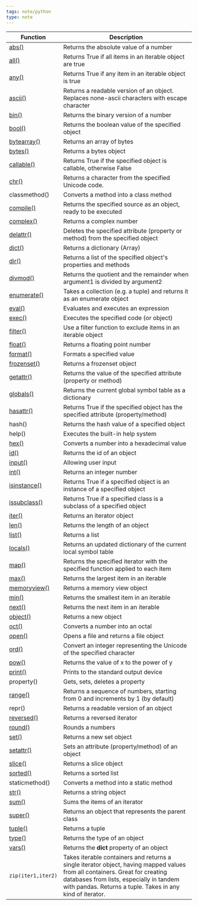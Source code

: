 ```yaml
---
tags: note/python
type: note
---
```


| Function                                                                 | Description                                                                                                                                                                          |
| ------------------------------------------------------------------------ | ------------------------------------------------------------------------------------------------------------------------------------------------------------------------------------ |
| [abs()](https://www.w3schools.com/python/ref_func_abs.asp)               | Returns the absolute value of a number                                                                                                                                               |
| [all()](https://www.w3schools.com/python/ref_func_all.asp)               | Returns True if all items in an iterable object are true                                                                                                                             |
| [any()](https://www.w3schools.com/python/ref_func_any.asp)               | Returns True if any item in an iterable object is true                                                                                                                               |
| [ascii()](https://www.w3schools.com/python/ref_func_ascii.asp)           | Returns a readable version of an object. Replaces none-ascii characters with escape character                                                                                        |
| [bin()](https://www.w3schools.com/python/ref_func_bin.asp)               | Returns the binary version of a number                                                                                                                                               |
| [bool()](https://www.w3schools.com/python/ref_func_bool.asp)             | Returns the boolean value of the specified object                                                                                                                                    |
| [bytearray()](https://www.w3schools.com/python/ref_func_bytearray.asp)   | Returns an array of bytes                                                                                                                                                            |
| [bytes()](https://www.w3schools.com/python/ref_func_bytes.asp)           | Returns a bytes object                                                                                                                                                               |
| [callable()](https://www.w3schools.com/python/ref_func_callable.asp)     | Returns True if the specified object is callable, otherwise False                                                                                                                    |
| [chr()](https://www.w3schools.com/python/ref_func_chr.asp)               | Returns a character from the specified Unicode code.                                                                                                                                 |
| classmethod()                                                            | Converts a method into a class method                                                                                                                                                |
| [compile()](https://www.w3schools.com/python/ref_func_compile.asp)       | Returns the specified source as an object, ready to be executed                                                                                                                      |
| [complex()](https://www.w3schools.com/python/ref_func_complex.asp)       | Returns a complex number                                                                                                                                                             |
| [delattr()](https://www.w3schools.com/python/ref_func_delattr.asp)       | Deletes the specified attribute (property or method) from the specified object                                                                                                       |
| [dict()](https://www.w3schools.com/python/ref_func_dict.asp)             | Returns a dictionary (Array)                                                                                                                                                         |
| [dir()](https://www.w3schools.com/python/ref_func_dir.asp)               | Returns a list of the specified object's properties and methods                                                                                                                      |
| [divmod()](https://www.w3schools.com/python/ref_func_divmod.asp)         | Returns the quotient and the remainder when argument1 is divided by argument2                                                                                                        |
| [enumerate()](https://www.w3schools.com/python/ref_func_enumerate.asp)   | Takes a collection (e.g. a tuple) and returns it as an enumerate object                                                                                                              |
| [eval()](https://www.w3schools.com/python/ref_func_eval.asp)             | Evaluates and executes an expression                                                                                                                                                 |
| [exec()](https://www.w3schools.com/python/ref_func_exec.asp)             | Executes the specified code (or object)                                                                                                                                              |
| [filter()](https://www.w3schools.com/python/ref_func_filter.asp)         | Use a filter function to exclude items in an iterable object                                                                                                                         |
| [float()](https://www.w3schools.com/python/ref_func_float.asp)           | Returns a floating point number                                                                                                                                                      |
| [format()](https://www.w3schools.com/python/ref_func_format.asp)         | Formats a specified value                                                                                                                                                            |
| [frozenset()](https://www.w3schools.com/python/ref_func_frozenset.asp)   | Returns a frozenset object                                                                                                                                                           |
| [getattr()](https://www.w3schools.com/python/ref_func_getattr.asp)       | Returns the value of the specified attribute (property or method)                                                                                                                    |
| [globals()](https://www.w3schools.com/python/ref_func_globals.asp)       | Returns the current global symbol table as a dictionary                                                                                                                              |
| [hasattr()](https://www.w3schools.com/python/ref_func_hasattr.asp)       | Returns True if the specified object has the specified attribute (property/method)                                                                                                   |
| hash()                                                                   | Returns the hash value of a specified object                                                                                                                                         |
| help()                                                                   | Executes the built-in help system                                                                                                                                                    |
| [hex()](https://www.w3schools.com/python/ref_func_hex.asp)               | Converts a number into a hexadecimal value                                                                                                                                           |
| [id()](https://www.w3schools.com/python/ref_func_id.asp)                 | Returns the id of an object                                                                                                                                                          |
| [input()](https://www.w3schools.com/python/ref_func_input.asp)           | Allowing user input                                                                                                                                                                  |
| [int()](https://www.w3schools.com/python/ref_func_int.asp)               | Returns an integer number                                                                                                                                                            |
| [isinstance()](https://www.w3schools.com/python/ref_func_isinstance.asp) | Returns True if a specified object is an instance of a specified object                                                                                                              |
| [issubclass()](https://www.w3schools.com/python/ref_func_issubclass.asp) | Returns True if a specified class is a subclass of a specified object                                                                                                                |
| [iter()](https://www.w3schools.com/python/ref_func_iter.asp)             | Returns an iterator object                                                                                                                                                           |
| [len()](https://www.w3schools.com/python/ref_func_len.asp)               | Returns the length of an object                                                                                                                                                      |
| [list()](https://www.w3schools.com/python/ref_func_list.asp)             | Returns a list                                                                                                                                                                       |
| [locals()](https://www.w3schools.com/python/ref_func_locals.asp)         | Returns an updated dictionary of the current local symbol table                                                                                                                      |
| [map()](https://www.w3schools.com/python/ref_func_map.asp)               | Returns the specified iterator with the specified function applied to each item                                                                                                      |
| [max()](https://www.w3schools.com/python/ref_func_max.asp)               | Returns the largest item in an iterable                                                                                                                                              |
| [memoryview()](https://www.w3schools.com/python/ref_func_memoryview.asp) | Returns a memory view object                                                                                                                                                         |
| [min()](https://www.w3schools.com/python/ref_func_min.asp)               | Returns the smallest item in an iterable                                                                                                                                             |
| [next()](https://www.w3schools.com/python/ref_func_next.asp)             | Returns the next item in an iterable                                                                                                                                                 |
| [object()](https://www.w3schools.com/python/ref_func_object.asp)         | Returns a new object                                                                                                                                                                 |
| [oct()](https://www.w3schools.com/python/ref_func_oct.asp)               | Converts a number into an octal                                                                                                                                                      |
| [open()](https://www.w3schools.com/python/ref_func_open.asp)             | Opens a file and returns a file object                                                                                                                                               |
| [ord()](https://www.w3schools.com/python/ref_func_ord.asp)               | Convert an integer representing the Unicode of the specified character                                                                                                               |
| [pow()](https://www.w3schools.com/python/ref_func_pow.asp)               | Returns the value of x to the power of y                                                                                                                                             |
| [print()](https://www.w3schools.com/python/ref_func_print.asp)           | Prints to the standard output device                                                                                                                                                 |
| property()                                                               | Gets, sets, deletes a property                                                                                                                                                       |
| [range()](https://www.w3schools.com/python/ref_func_range.asp)           | Returns a sequence of numbers, starting from 0 and increments by 1 (by default)                                                                                                      |
| repr()                                                                   | Returns a readable version of an object                                                                                                                                              |
| [reversed()](https://www.w3schools.com/python/ref_func_reversed.asp)     | Returns a reversed iterator                                                                                                                                                          |
| [round()](https://www.w3schools.com/python/ref_func_round.asp)           | Rounds a numbers                                                                                                                                                                     |
| [set()](https://www.w3schools.com/python/ref_func_set.asp)               | Returns a new set object                                                                                                                                                             |
| [setattr()](https://www.w3schools.com/python/ref_func_setattr.asp)       | Sets an attribute (property/method) of an object                                                                                                                                     |
| [slice()](https://www.w3schools.com/python/ref_func_slice.asp)           | Returns a slice object                                                                                                                                                               |
| [sorted()](https://www.w3schools.com/python/ref_func_sorted.asp)         | Returns a sorted list                                                                                                                                                                |
| staticmethod()                                                           | Converts a method into a static method                                                                                                                                               |
| [str()](https://www.w3schools.com/python/ref_func_str.asp)               | Returns a string object                                                                                                                                                              |
| [sum()](https://www.w3schools.com/python/ref_func_sum.asp)               | Sums the items of an iterator                                                                                                                                                        |
| [super()](https://www.w3schools.com/python/ref_func_super.asp)           | Returns an object that represents the parent class                                                                                                                                   |
| [tuple()](https://www.w3schools.com/python/ref_func_tuple.asp)           | Returns a tuple                                                                                                                                                                      |
| [type()](https://www.w3schools.com/python/ref_func_type.asp)             | Returns the type of an object                                                                                                                                                        |
| [vars()](https://www.w3schools.com/python/ref_func_vars.asp)             | Returns the __dict__ property of an object                                                                                                                                           |
| `zip(iter1,iter2)`               | Takes iterable containers and returns a single iterator object, having mapped values from all containers. Great for creating databases from lists, especially in tandem with pandas. Returns a tuple. Takes in any kind of iterator.|



